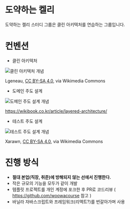 # 도약하는 켈리
도약하는 켈리 스터디 그룹은 클린 아키텍처를 연습하는 그룹입니다.

# 컨벤션
* 클린 아키텍처

![클린 아키텍처 개념](https://upload.wikimedia.org/wikipedia/commons/e/e2/Clean_architecture.png)

Lgeneau, [CC BY-SA 4.0](https://creativecommons.org/licenses/by-sa/4.0), via Wikimedia Commons

* 도메인 주도 설계

![도메인 주도 설계 개념](https://wikibook.co.kr/images/readit/20141002/figure4.png)

https://wikibook.co.kr/article/layered-architecture/

* 테스트 주도 설계

![테스트 주도 설계 개념](https://upload.wikimedia.org/wikipedia/commons/0/0b/TDD_Global_Lifecycle.png)

Xarawn, [CC BY-SA 4.0](https://creativecommons.org/licenses/by-sa/4.0), via Wikimedia Commons

# 진행 방식
* **절대 본업(직장, 취준)에 방해되지 않는 선에서 진행한다.**
* 작은 규모의 기능을 모두가 같이 개발
* 템플릿 프로젝트를 개인 계정에 포크한 후 PR로 코드리뷰 ( https://github.com/woowacourse 참고 )
* 바닐라 자바스크립트와 프레임워크(리액트?)를 번갈아가며 사용

